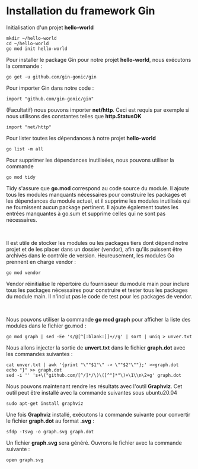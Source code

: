 # Installation du framework Gin

Initialisation d'un projet **hello-world**

```
mkdir ~/hello-world
cd ~/hello-world
go mod init hello-world
```

Pour installer le package Gin pour notre projet **hello-world**, nous exécutons la commande :

```
go get -u github.com/gin-gonic/gin
```

Pour importer Gin dans notre code :

```
import "github.com/gin-gonic/gin"
```

(Facultatif) nous pouvons importer **net/http**. Ceci est requis par exemple si nous utilisons des constantes telles que **http.StatusOK**

```
import "net/http"
```

Pour lister toutes les dépendances à notre projet **hello-world** 

```
go list -m all
```

Pour supprimer les dépendances inutilisées, nous pouvons utiliser la commande 

```
go mod tidy
```

Tidy s'assure que **go.mod** correspond au code source du module. Il ajoute tous les modules manquants nécessaires pour construire les packages et les dépendances du module actuel, et il supprime les modules inutilisés qui ne fournissent aucun package pertinent. Il ajoute également toutes les entrées manquantes à go.sum et supprime celles qui ne sont pas nécessaires.

<br>

Il est utile de stocker les modules ou les packages tiers dont dépend notre projet et de les placer dans un dossier (vendor), afin qu'ils puissent être archivés dans le contrôle de version. Heureusement, les modules Go prennent en charge vendor :

```
go mod vendor
```

Vendor réinitialise le répertoire du fournisseur du module main pour inclure tous les packages nécessaires pour construire et tester tous les packages du module main. Il n'inclut pas le code de test pour les packages de vendor.

<br>

Nous pouvons utiliser la commande **go mod graph** pour afficher la liste des modules dans le fichier go.mod :

```
go mod graph | sed -Ee 's/@[^[:blank:]]+//g' | sort | uniq > unver.txt
```

Nous allons injecter la sortie de **unvert.txt** dans le fichier **graph.dot** avec les commandes suivantes :

```
cat unver.txt | awk '{print "\""$1"\" -> \""$2"\""};' >>graph.dot
echo "}" >> graph.dot
sed -i '' 's+\("github.com/[^/]*/\)\([^"]*"\)+\1\\n\2+g' graph.dot
```

Nous pouvons maintenant rendre les résultats avec l'outil **Graphviz**. Cet outil peut être installé avec la commande suivantes sous ubuntu20.04

```
sudo apt-get install graphviz
```

Une fois **Graphviz** installé, exécutons la commande suivante pour convertir le fichier **graph.dot** au format **.svg** :

```
sfdp -Tsvg -o graph.svg graph.dot
```

Un fichier **graph.svg** sera généré. Ouvrons le fichier avec la commande suivante :

```
open graph.svg
```